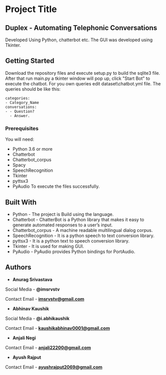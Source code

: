 # Project Title

## Duplex - Automating Telephonic Conversations 
Developed Using Python, chatterbot etc.
The GUI was developed using Tkinter.

## Getting Started

Download the repository files and execute setup.py to build the sqlite3 file. After that run main.py a tkinter window will pop up, click "Start Bot" to execute the chatbot.
For you own queries edit dataset\chatbot.yml file.
The queries should be like this:

```
categories:
- Category_Name
conversations:
- - Question?
  - Answer.
```

### Prerequisites

You will need:
* Python 3.6 or more
* Chatterbot
* Chatterbot_corpus
* Spacy
* SpeechRecognition
* Tkinter
* pyttsx3
* PyAudio
To execute the files successfully.

## Built With

* Python - The project is Build using the language.
* Chatterbot - ChatterBot is a Python library that makes it easy to generate automated responses to a user’s input.
* Chatterbot_corpus - A machine readable multilingual dialog corpus.
* SpeechRecognition - It is a python speech to text conversion library.
* pyttsx3 - It is a python text to speech conversion library.
* Tkinter - It is used for making GUI.
* PyAudio - PyAudio provides Python bindings for PortAudio.

## Authors

* **Anurag Srivastava**

Social Media - **@imsrvstv**

Contact Email - **imsrvstv@gmail.com**

* **Abhinav Kaushik**

Social Media - **@i.abhikaushik**

Contact Email - **kaushikabhinav0001@gmail.com**

* **Anjali Negi**

Contact Email - **anjali22200@gmail.com**

* **Ayush Rajput**

Contact Email - **ayushrajput2069@gmail.com**

